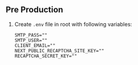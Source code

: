 ## Pre Production

1. Create `.env` file in root with following variables:

   ```env
   SMTP_PASS=""
   SMTP_USER=""
   CLIENT_EMAIL=""
   NEXT_PUBLIC_RECAPTCHA_SITE_KEY=""
   RECAPTCHA_SECRET_KEY=""
   ```
